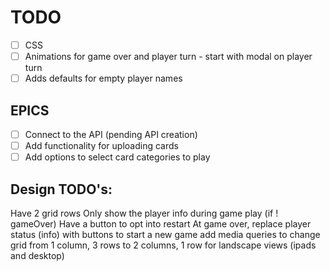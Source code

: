 # TODO
- [ ] CSS
- [ ] Animations for game over and player turn - start with modal on player turn
- [ ] Adds defaults for empty player names

## EPICS
- [ ] Connect to the API (pending API creation)
- [ ] Add functionality for uploading cards
- [ ] Add options to select card categories to play

## Design TODO's:
Have 2 grid rows
Only show the player info during game play (if ! gameOver)
Have a button to opt into restart
At game over, replace player status (info) with buttons to start a new game
add media queries to change grid from 1 column, 3 rows to 2 columns, 1 row for landscape views (ipads and desktop)

